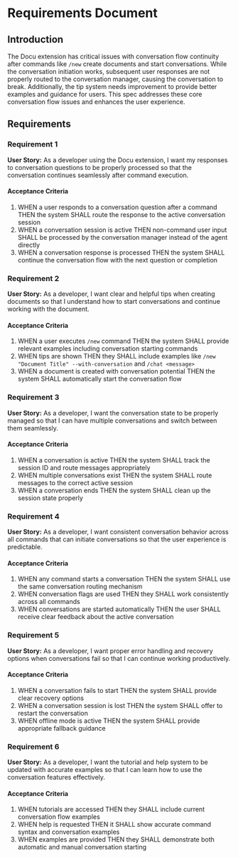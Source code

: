 # Requirements Document

## Introduction

The Docu extension has critical issues with conversation flow continuity after commands like `/new` create documents and start conversations. While the conversation initiation works, subsequent user responses are not properly routed to the conversation manager, causing the conversation to break. Additionally, the tip system needs improvement to provide better examples and guidance for users. This spec addresses these core conversation flow issues and enhances the user experience.

## Requirements

### Requirement 1

**User Story:** As a developer using the Docu extension, I want my responses to conversation questions to be properly processed so that the conversation continues seamlessly after command execution.

#### Acceptance Criteria

1. WHEN a user responds to a conversation question after a command THEN the system SHALL route the response to the active conversation session
2. WHEN a conversation session is active THEN non-command user input SHALL be processed by the conversation manager instead of the agent directly
3. WHEN a conversation response is processed THEN the system SHALL continue the conversation flow with the next question or completion

### Requirement 2

**User Story:** As a developer, I want clear and helpful tips when creating documents so that I understand how to start conversations and continue working with the document.

#### Acceptance Criteria

1. WHEN a user executes `/new` command THEN the system SHALL provide relevant examples including conversation starting commands
2. WHEN tips are shown THEN they SHALL include examples like `/new "Document Title" --with-conversation` and `/chat <message>`
3. WHEN a document is created with conversation potential THEN the system SHALL automatically start the conversation flow

### Requirement 3

**User Story:** As a developer, I want the conversation state to be properly managed so that I can have multiple conversations and switch between them seamlessly.

#### Acceptance Criteria

1. WHEN a conversation is active THEN the system SHALL track the session ID and route messages appropriately
2. WHEN multiple conversations exist THEN the system SHALL route messages to the correct active session
3. WHEN a conversation ends THEN the system SHALL clean up the session state properly

### Requirement 4

**User Story:** As a developer, I want consistent conversation behavior across all commands that can initiate conversations so that the user experience is predictable.

#### Acceptance Criteria

1. WHEN any command starts a conversation THEN the system SHALL use the same conversation routing mechanism
2. WHEN conversation flags are used THEN they SHALL work consistently across all commands
3. WHEN conversations are started automatically THEN the user SHALL receive clear feedback about the active conversation

### Requirement 5

**User Story:** As a developer, I want proper error handling and recovery options when conversations fail so that I can continue working productively.

#### Acceptance Criteria

1. WHEN a conversation fails to start THEN the system SHALL provide clear recovery options
2. WHEN a conversation session is lost THEN the system SHALL offer to restart the conversation
3. WHEN offline mode is active THEN the system SHALL provide appropriate fallback guidance

### Requirement 6

**User Story:** As a developer, I want the tutorial and help system to be updated with accurate examples so that I can learn how to use the conversation features effectively.

#### Acceptance Criteria

1. WHEN tutorials are accessed THEN they SHALL include current conversation flow examples
2. WHEN help is requested THEN it SHALL show accurate command syntax and conversation examples
3. WHEN examples are provided THEN they SHALL demonstrate both automatic and manual conversation starting